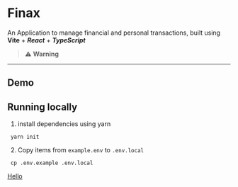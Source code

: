 # **Finax**

An Application to manage financial and personal transactions, built using **Vite** + _**React**_ + _**TypeScript**_

> :warning: **Warning**

---

## **Demo**


## Running locally

1. install dependencies using yarn

```
 yarn init
```

2. Copy items from `example.env` to `.env.local`
```
 cp .env.example .env.local
```

[Hello]('https://goggle/com')
